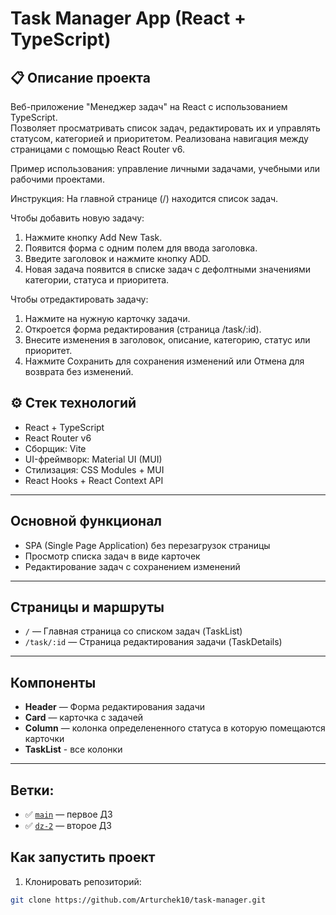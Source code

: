 # Task Manager App (React + TypeScript)

## 📋 Описание проекта

Веб-приложение "Менеджер задач" на React с использованием TypeScript.  
Позволяет просматривать список задач, редактировать их и управлять статусом, категорией и приоритетом. Реализована навигация между страницами с помощью React Router v6.

Пример использования: управление личными задачами, учебными или рабочими проектами.

Инструкция: 
На главной странице (/) находится список задач.

Чтобы добавить новую задачу:
1. Нажмите кнопку Add New Task.
2. Появится форма с одним полем для ввода заголовка.
3. Введите заголовок и нажмите кнопку ADD.
4. Новая задача появится в списке задач с дефолтными значениями категории, статуса и приоритета.

Чтобы отредактировать задачу:
1. Нажмите на нужную карточку задачи.
2. Откроется форма редактирования (страница /task/:id).
3. Внесите изменения в заголовок, описание, категорию, статус или приоритет.
4. Нажмите Сохранить для сохранения изменений или Отмена для возврата без изменений.  

## ⚙️ Стек технологий

- React + TypeScript
- React Router v6
- Сборщик: Vite
- UI-фреймворк: Material UI (MUI)
- Стилизация: CSS Modules + MUI
- React Hooks + React Context API

---

## Основной функционал

- SPA (Single Page Application) без перезагрузок страницы
- Просмотр списка задач в виде карточек
- Редактирование задач с сохранением изменений

---

## Страницы и маршруты

- `/` — Главная страница со списком задач (TaskList)
- `/task/:id` — Страница редактирования задачи (TaskDetails)

---

## Компоненты

- **Header** — Форма редактирования задачи
- **Card** — карточка с задачей
- **Column** — колонка определененного статуса в которую помещаются карточки
- **TaskList** - все колонки
---

## Ветки:

- ✅ [`main`](https://github.com/Arturchek10/task-manager/tree/main) — первое ДЗ
- ✅ [`dz-2`](https://github.com/Arturchek10/task-manager/tree/dz-2) — второе ДЗ 

## Как запустить проект

1. Клонировать репозиторий:

```bash
git clone https://github.com/Arturchek10/task-manager.git
